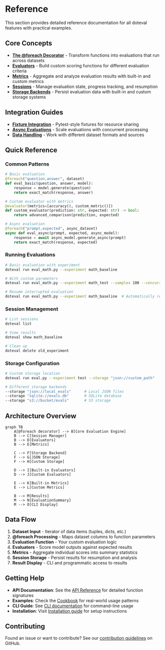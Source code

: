# Reference

This section provides detailed reference documentation for all doteval features with practical examples.

## Core Concepts

- **[The @foreach Decorator](foreach.md)** - Transform functions into evaluations that run across datasets
- **[Evaluators](evaluators.md)** - Build custom scoring functions for different evaluation criteria
- **[Metrics](metrics.md)** - Aggregate and analyze evaluation results with built-in and custom metrics
- **[Sessions](sessions.md)** - Manage evaluation state, progress tracking, and resumption
- **[Storage Backends](storage.md)** - Persist evaluation data with built-in and custom storage systems

## Integration Guides

- **[Fixture Integration](pytest.md)** - Pytest-style fixtures for resource sharing
- **[Async Evaluations](async.md)** - Scale evaluations with concurrent processing
- **[Data Handling](datasets.md)** - Work with different dataset formats and sources

## Quick Reference

### Common Patterns

```python
# Basic evaluation
@foreach("question,answer", dataset)
def eval_basic(question, answer, model):
    response = model.generate(question)
    return exact_match(response, answer)

# Custom evaluator with metrics
@evaluator(metrics=[accuracy(), custom_metric()])
def custom_evaluator(prediction: str, expected: str) -> bool:
    return advanced_comparison(prediction, expected)

# Async evaluation
@foreach("prompt,expected", async_dataset)
async def eval_async(prompt, expected, async_model):
    response = await async_model.generate_async(prompt)
    return exact_match(response, expected)
```

### Running Evaluations

```bash
# Basic evaluation with experiment
doteval run eval_math.py --experiment math_baseline

# With custom parameters
doteval run eval_math.py --experiment math_test --samples 100 --concurrent

# Resume interrupted evaluation
doteval run eval_math.py --experiment math_baseline  # Automatically resumes
```

### Session Management

```bash
# List sessions
doteval list

# View results
doteval show math_baseline

# Clean up
doteval delete old_experiment
```

### Storage Configuration

```bash
# Custom storage location
doteval run eval.py --experiment test --storage "json://custom_path"

# Different storage backends
--storage "json://local_evals"      # Local JSON files
--storage "sqlite://evals.db"       # SQLite database
--storage "s3://bucket/evals"       # S3 storage
```

## Architecture Overview

```mermaid
graph TB
    A[@foreach decorator] --> B[Core Evaluation Engine]
    B --> C[Session Manager]
    B --> D[Evaluators]
    B --> E[Metrics]

    C --> F[Storage Backend]
    F --> G[JSON Storage]
    F --> H[Custom Storage]

    D --> I[Built-in Evaluators]
    D --> J[Custom Evaluators]

    E --> K[Built-in Metrics]
    E --> L[Custom Metrics]

    B --> M[Results]
    M --> N[EvaluationSummary]
    M --> O[CLI Display]
```

## Data Flow

1. **Dataset Input** - Iterator of data items (tuples, dicts, etc.)
2. **@foreach Processing** - Maps dataset columns to function parameters
3. **Evaluation Function** - Your custom evaluation logic
4. **Evaluators** - Score model outputs against expected results
5. **Metrics** - Aggregate individual scores into summary statistics
6. **Session Storage** - Persist results for resumption and analysis
7. **Result Display** - CLI and programmatic access to results

## Getting Help

- **API Documentation**: See the [API Reference](../api/index.md) for detailed function signatures
- **Examples**: Check the [Cookbook](../cookbook/index.md) for real-world usage patterns
- **CLI Guide**: See [CLI documentation](../cli.md) for command-line usage
- **Installation**: Visit [Installation guide](../installation.md) for setup instructions

## Contributing

Found an issue or want to contribute? See our [contribution guidelines](https://github.com/dottxt-ai/doteval/blob/main/CONTRIBUTING.md) on GitHub.
